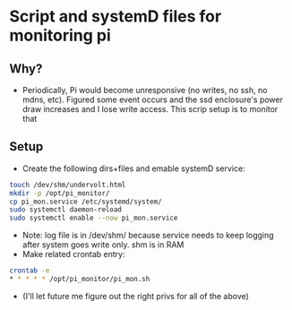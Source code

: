 # Script and systemD files for monitoring pi

## Why?

- Periodically, Pi would become unresponsive (no writes, no ssh, no mdns, etc). Figured some event occurs and the ssd enclosure's power draw increases and I lose write access. This scrip setup is to monitor that

## Setup

- Create the following dirs+files and emable systemD service:

```bash
touch /dev/shm/undervolt.html
mkdir -p /opt/pi_monitor/
cp pi_mon.service /etc/systemd/system/
sudo systemctl daemon-reload
sudo systemctl enable --now pi_mon.service
```

- Note: log file is in /dev/shm/ because service needs to keep logging after system goes write only. shm is in RAM
- Make related crontab entry:

```bash
crontab -e
* * * * * /opt/pi_monitor/pi_mon.sh
```

- (I'll let future me figure out the right privs for all of the above)
